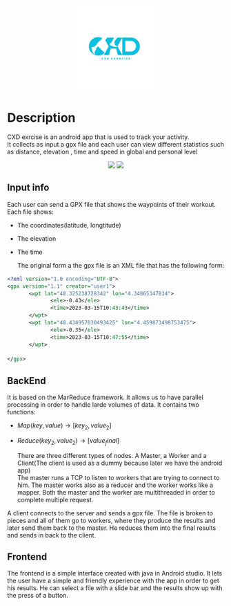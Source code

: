 <div align="center"><img src="/image/343449988_1288841058683569_386499818967695791_n.png" width="200"></div>

<h1>Description</h1>

<p>CXD exrcise is an android app that is used to track your activity. <br> It collects as input a gpx file and each user can view different statistics such as distance, elevation , time and speed in global and personal level</p>

<div align="center">
       <img src="/image/20240403_214945.png>
       <img src="/image/20240403_214959.png>      
       <img src="/image/20240403_215015.png>      
       <img src="/image/20240403_215015.png>                           
</div>

<h2>Input info</h2>
<p>Each user can send a GPX file that shows the waypoints of their workout. Each file shows:</p>

- The coordinates(latitude, longtitude)
- The elevation
- The time

  <p>The original form a the gpx file is an XML file that has the following form:</p>

```xml
<?xml version="1.0 encoding="UTF-8">
<gpx version="1.1" creator="user1">
       <wpt lat="48.325238728342" lon="4.34865347834">
              <ele>-0.43</ele>
              <time>2023-03-15T10:43:43</time>
       </wpt>
       <wpt lat="48.434957030493425" lon="4.459873498753475">
              <ele>-0.35</ele>
              <time>2023-03-15T10:47:55</time>
       </wpt>              
       
</gpx>

```


<h2>BackEnd</h2>
<p>It is based on the MarReduce framework. It allows us to have parallel processing in order to handle larde volumes of data. It contains two functions: <br></p>

- $Map(key, value)\rightarrow [key_2, value_2]$
- $Reduce(key_2, value_2)\rightarrow [value_final]$

  <p>There are three different types of nodes. A Master, a Worker and a Client(The client is used as a dummy because later we have the android app)<br>
  The master runs a TCP to listen to workers that are trying to connect to him. The master works also as a reducer and the worker works like a mapper. Both the master and the worker are multithreaded in order to complete multiple request.<br>

A client connects to the server and sends a gpx file. The file is broken to pieces and all of them go to workers, where they produce the results and later send them back to the master. He reduces them into the final results and sends in back to the client.

  </p>


  <h2>Frontend</h2>
  <p>The frontend is a simple interface created with java in Android studio. It lets the user have a simple and friendly experience with the app in order to get his results. He can select a file with a slide bar and the results show up with the press of a button. </p>
